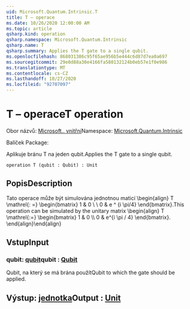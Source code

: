 ```yaml
---
uid: Microsoft.Quantum.Intrinsic.T
title: T – operace
ms.date: 10/26/2020 12:00:00 AM
ms.topic: article
qsharp.kind: operation
qsharp.namespace: Microsoft.Quantum.Intrinsic
qsharp.name: T
qsharp.summary: Applies the T gate to a single qubit.
ms.openlocfilehash: 868031386c95f65ae956b5e444c6d87d7ea0a697
ms.sourcegitcommit: 29e0d88a30e4166fa580132124b0eb57e1f0e986
ms.translationtype: MT
ms.contentlocale: cs-CZ
ms.lasthandoff: 10/27/2020
ms.locfileid: "92707097"
---
```

# <a name="t-operation"></a><span data-ttu-id="1ee45-102">T – operace</span><span class="sxs-lookup"><span data-stu-id="1ee45-102">T operation</span></span>

<span data-ttu-id="1ee45-103">Obor názvů: [Microsoft.. vnitřní](xref:Microsoft.Quantum.Intrinsic)</span><span class="sxs-lookup"><span data-stu-id="1ee45-103">Namespace: [Microsoft.Quantum.Intrinsic](xref:Microsoft.Quantum.Intrinsic)</span></span>

<span data-ttu-id="1ee45-104">Balíček [](https://nuget.org/packages/)</span><span class="sxs-lookup"><span data-stu-id="1ee45-104">Package: [](https://nuget.org/packages/)</span></span>


<span data-ttu-id="1ee45-105">Aplikuje bránu T na jeden qubit.</span><span class="sxs-lookup"><span data-stu-id="1ee45-105">Applies the T gate to a single qubit.</span></span>

```qsharp
operation T (qubit : Qubit) : Unit
```


## <a name="description"></a><span data-ttu-id="1ee45-106">Popis</span><span class="sxs-lookup"><span data-stu-id="1ee45-106">Description</span></span>

<span data-ttu-id="1ee45-107">Tato operace může být simulována jednotnou maticí \begin{align} T \mathrel{: =} \begin{bmatrix} 1 & 0 \\ \\ 0 & e ^ {i \pi/4} \end{bmatrix}.</span><span class="sxs-lookup"><span data-stu-id="1ee45-107">This operation can be simulated by the unitary matrix \begin{align} T \mathrel{:=} \begin{bmatrix} 1 & 0 \\\\ 0 & e^{i \pi / 4} \end{bmatrix}.</span></span>
<span data-ttu-id="1ee45-108">\end{align}</span><span class="sxs-lookup"><span data-stu-id="1ee45-108">\end{align}</span></span>

## <a name="input"></a><span data-ttu-id="1ee45-109">Vstup</span><span class="sxs-lookup"><span data-stu-id="1ee45-109">Input</span></span>

### <a name="qubit--qubit"></a><span data-ttu-id="1ee45-110">qubit: [qubit](xref:microsoft.quantum.lang-ref.qubit)</span><span class="sxs-lookup"><span data-stu-id="1ee45-110">qubit : [Qubit](xref:microsoft.quantum.lang-ref.qubit)</span></span>

<span data-ttu-id="1ee45-111">Qubit, na který se má brána použít</span><span class="sxs-lookup"><span data-stu-id="1ee45-111">Qubit to which the gate should be applied.</span></span>



## <a name="output--unit"></a><span data-ttu-id="1ee45-112">Výstup: [jednotka](xref:microsoft.quantum.lang-ref.unit)</span><span class="sxs-lookup"><span data-stu-id="1ee45-112">Output : [Unit](xref:microsoft.quantum.lang-ref.unit)</span></span>

